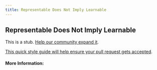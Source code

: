 ```yaml
---
title: Representable Does Not Imply Learnable
---
```


## Representable Does Not Imply Learnable

This is a stub. [Help our community expand it](https://github.com/freeCodeCamp/guide-articles/tree/master/articles/Machine-Learning/Principles/Representable-Does-Not-Imply-Learnable/index.md).

[This quick style guide will help ensure your pull request gets accepted](https://github.com/freeCodeCamp/guide-articles/blob/master/README.md).

<!-- The article goes here, in GitHub-flavored Markdown. Feel free to add YouTube videos, images, and CodePen/JSBin embeds  -->

#### More Information:
<!-- Please add any articles you think might be helpful to read before writing the article -->


